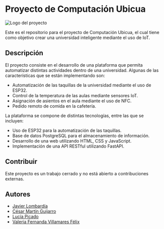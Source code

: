 # Proyecto de Computación Ubicua

![Logo del proyecto](https://raw.githubusercontent.com/CesarMartin2002/Proyecto-ubicua/master/CODIGO/FRONT/static/images/LOGO.png?token=GHSAT0AAAAAAB537FRUWSLRS23K4LREY4KIZAHUCDQ)

Este es el repositorio para el proyecto de Computación Ubicua, el cual tiene como objetivo crear una universidad inteligente mediante el uso de IoT.

## Descripción

El proyecto consiste en el desarrollo de una plataforma que permita automatizar distintas actividades dentro de una universidad. Algunas de las características que se están implementando son:

- Automatización de las taquillas de la universidad mediante el uso de ESP32.
- Control de la temperatura de las aulas mediante sensores IoT.
- Asignación de asientos en el aula mediante el uso de NFC.
- Pedido remoto de comida en la cafetería.

La plataforma se compone de distintas tecnologías, entre las que se incluyen:

- Uso de ESP32 para la automatización de las taquillas.
- Base de datos PostgreSQL para el almacenamiento de información.
- Desarrollo de una web utilizando HTML, CSS y JavaScript.
- Implementación de una API RESTful utilizando FastAPI.

## Contribuir

Este proyecto es un trabajo cerrado y no está abierto a contribuciones externas.

## Autores

- [Javier Lombardía](https://github.com/lombaa)
- [César Martín Guijarro](https://github.com/CesarMartin2002)
- [Lucía Picado](https://github.com/LuciaPicado)
- [Valeria Fernanda Villamares Félix](https://github.com/Valeriia632)
